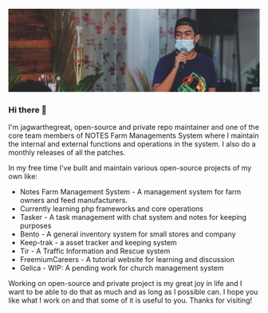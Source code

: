![](https://github.com/jagwarthegreat/jagwarthegreat/blob/main/banner.jpeg)

### Hi there 👋

I'm jagwarthegreat, open-source and private repo maintainer and one of the core team members of NOTES Farm Managements System where I maintain the internal and external functions and operations in the system. I also do a monthly releases of all the patches.

In my free time I've built and maintain various open-source projects of my own like:

- Notes Farm Management System - A management system  for farm owners and feed manufacturers.
- Currently learning php frameworks and core operations
- Tasker - A task management with chat system and notes for keeping purposes
- Bento - A general inventory system for small stores and company
- Keep-trak - a asset tracker and keeping system
- Tir - A Traffic Information and Rescue system
- FreemiumCareers - A tutorial website for learning and discussion
- Gelica - WIP: A pending work for church management system

Working on open-source and private project is my great joy in life and I want to be able to do that as much and as long as I possible can. I hope you like what I work on and that some of it is useful to you. Thanks for visiting!
